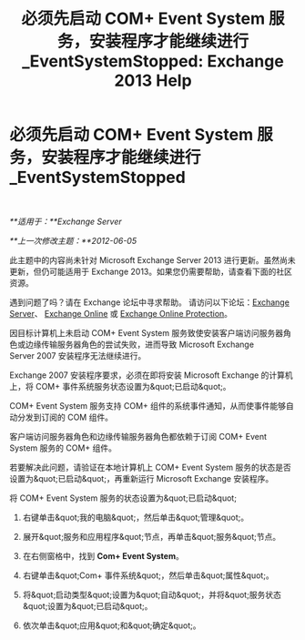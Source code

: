﻿---
title: '必须先启动 COM+ Event System 服务，安装程序才能继续进行_EventSystemStopped: Exchange 2013 Help'
TOCTitle: 必须先启动 COM+ Event System 服务，安装程序才能继续进行_EventSystemStopped
ms:assetid: 3b8d2ba3-87fb-4749-b4d1-5dfec97e1ca4
ms:mtpsurl: https://technet.microsoft.com/zh-cn/library/ms.exch.setupreadiness.eventsystemstopped(v=EXCHG.150)
ms:contentKeyID: 50490356
ms.date: 05/21/2018
mtps_version: v=EXCHG.150
ms.translationtype: MT
---

# 必须先启动 COM+ Event System 服务，安装程序才能继续进行\_EventSystemStopped

 

_**适用于：**Exchange Server_

_**上一次修改主题：**2012-06-05_

此主题中的内容尚未针对 Microsoft Exchange Server 2013 进行更新。虽然尚未更新，但仍可能适用于 Exchange 2013。如果您仍需要帮助，请查看下面的社区资源。

遇到问题了吗？请在 Exchange 论坛中寻求帮助。 请访问以下论坛：[Exchange Server](https://go.microsoft.com/fwlink/p/?linkid=60612)、 [Exchange Online](https://go.microsoft.com/fwlink/p/?linkid=267542) 或 [Exchange Online Protection](https://go.microsoft.com/fwlink/p/?linkid=285351)。

因目标计算机上未启动 COM+ Event System 服务致使安装客户端访问服务器角色或边缘传输服务器角色的尝试失败，进而导致 Microsoft Exchange Server 2007 安装程序无法继续进行。

Exchange 2007 安装程序要求，必须在即将安装 Microsoft Exchange 的计算机上，将 COM+ 事件系统服务状态设置为\&quot;已启动\&quot;。

COM+ Event System 服务支持 COM+ 组件的系统事件通知，从而使事件能够自动分发到订阅的 COM 组件。

客户端访问服务器角色和边缘传输服务器角色都依赖于订阅 COM+ Event System 服务的 COM+ 组件。

若要解决此问题，请验证在本地计算机上 COM+ Event System 服务的状态是否设置为\&quot;已启动\&quot;，再重新运行 Microsoft Exchange 安装程序。

将 COM+ Event System 服务的状态设置为\&quot;已启动\&quot;

1.  右键单击\&quot;我的电脑\&quot;，然后单击\&quot;管理\&quot;。

2.  展开\&quot;服务和应用程序\&quot;节点，再单击\&quot;服务\&quot;节点。

3.  在右侧窗格中，找到 **Com+ Event System**。

4.  右键单击\&quot;Com+ 事件系统\&quot;，然后单击\&quot;属性\&quot;。

5.  将\&quot;启动类型\&quot;设置为\&quot;自动\&quot;，并将\&quot;服务状态\&quot;设置为\&quot;已启动\&quot;。

6.  依次单击\&quot;应用\&quot;和\&quot;确定\&quot;。

